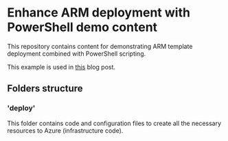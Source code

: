# Enhance ARM deployment with PowerShell demo content

This repository contains content for demonstrating ARM
template deployment combined with PowerShell scripting.

This example is used in [this](https://blogs.msdn.microsoft.com/jannemattila/2016/08/26/enhance-arm-deployments-with-powershell/) blog post.

## Folders structure

### 'deploy'

This folder contains code and configuration files to create
all the necessary resources to Azure (infrastructure code).
